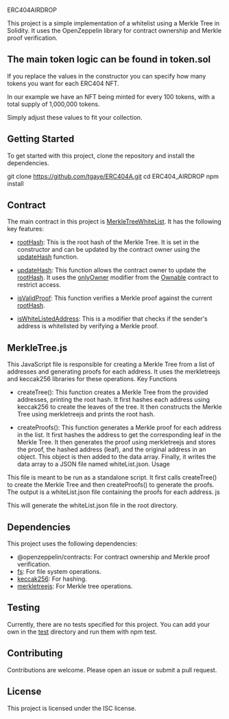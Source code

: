 ERC404AIRDROP

This project is a simple implementation of a whitelist using a Merkle Tree in Solidity. It uses the OpenZeppelin library for contract ownership and Merkle proof verification.

## The main token logic can be found in token.sol

If you replace the values in the constructor you can specify how many tokens you want for each ERC404 NFT.

In our example we have an NFT being minted for every 100 tokens,  with a total supply of 1,000,000 tokens.

Simply adjust these values to fit your collection.

## Getting Started

To get started with this project, clone the repository and install the dependencies.

git clone https://github.com/tgaye/ERC404A.git
cd ERC404_AIRDROP
npm install

## Contract

The main contract in this project is [MerkleTreeWhiteList](). It has the following key features:

- [rootHash](): This is the root hash of the Merkle Tree. It is set in the constructor and can be updated by the contract owner using the [updateHash]() function.

- [updateHash](): This function allows the contract owner to update the [rootHash](). It uses the [onlyOwner]() modifier from the [Ownable]() contract to restrict access.

- [isValidProof](): This function verifies a Merkle proof against the current [rootHash]().

- [isWhiteListedAddress](): This is a modifier that checks if the sender's address is whitelisted by verifying a Merkle proof.


## MerkleTree.js

This JavaScript file is responsible for creating a Merkle Tree from a list of addresses and generating proofs for each address. It uses the merkletreejs and keccak256 libraries for these operations.
Key Functions

- createTree(): This function creates a Merkle Tree from the provided addresses, printing the root hash. It first hashes each address using keccak256 to create the leaves of the tree. It then constructs the Merkle Tree using merkletreejs and prints the root hash.

- createProofs(): This function generates a Merkle proof for each address in the list. It first hashes the address to get the corresponding leaf in the Merkle Tree. It then generates the proof using merkletreejs and stores the proof, the hashed address (leaf), and the original address in an object. This object is then added to the data array. Finally, it writes the data array to a JSON file named whiteList.json.
Usage

This file is meant to be run as a standalone script. It first calls createTree() to create the Merkle Tree and then createProofs() to generate the proofs. The output is a whiteList.json file containing the proofs for each address.
js

This will generate the whiteList.json file in the root directory.


## Dependencies

This project uses the following dependencies:

- @openzeppelin/contracts: For contract ownership and Merkle proof verification.
- [fs](): For file system operations.
- [keccak256](): For hashing.
- [merkletreejs](): For Merkle tree operations.

## Testing

Currently, there are no tests specified for this project. You can add your own in the [test]() directory and run them with npm test.

## Contributing

Contributions are welcome. Please open an issue or submit a pull request.

## License

This project is licensed under the ISC license.
